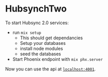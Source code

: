 # HubsynchTwo


To start Hubsync 2.0 services:

  * run `mix setup`
    * This should get dependancies
    * Setup your databases
    * install node modules
    * seed the databases
  * Start Phoenix endpoint with `mix phx.server`

Now you can use the api at [`localhost:4001`](http://localhost:4001).
